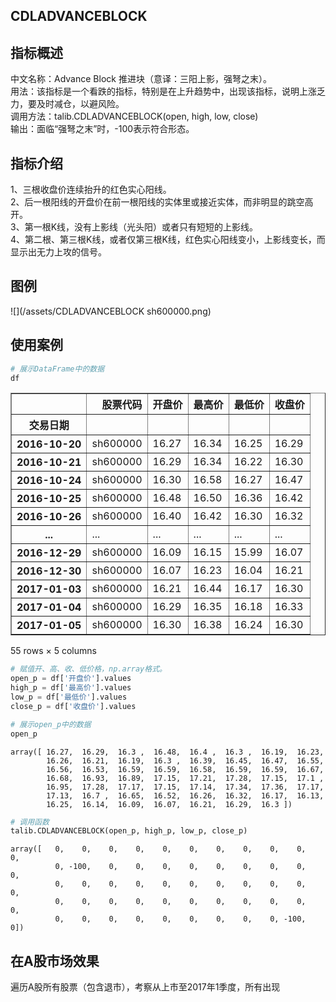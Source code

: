 ## CDLADVANCEBLOCK

## 指标概述
中文名称：Advance Block 推进块（意译：三阳上影，强弩之末）。<br>
用法：该指标是一个看跌的指标，特别是在上升趋势中，出现该指标，说明上涨乏力，要及时减仓，以避风险。<br>
调用方法：talib.CDLADVANCEBLOCK(open, high, low, close)<br>
输出：面临“强弩之末”时，-100表示符合形态。<br>

## 指标介绍
1、三根收盘价连续抬升的红色实心阳线。<br>
2、后一根阳线的开盘价在前一根阳线的实体里或接近实体，而非明显的跳空高开。<br>
3、第一根K线，没有上影线（光头阳）或者只有短短的上影线。<br>
4、第二根、第三根K线，或者仅第三根K线，红色实心阳线变小，上影线变长，而显示出无力上攻的信号。<br>

## 图例
![](/assets/CDLADVANCEBLOCK sh600000.png)

## 使用案例

```python
# 展示DataFrame中的数据
df
```
<table border="1" class="dataframe">
  <thead>
    <tr style="text-align: right;">
      <th></th>
      <th>股票代码</th>
      <th>开盘价</th>
      <th>最高价</th>
      <th>最低价</th>
      <th>收盘价</th>
    </tr>
    <tr>
      <th>交易日期</th>
      <th></th>
      <th></th>
      <th></th>
      <th></th>
      <th></th>
    </tr>
  </thead>
  <tbody>
    <tr>
      <th>2016-10-20</th>
      <td>sh600000</td>
      <td>16.27</td>
      <td>16.34</td>
      <td>16.25</td>
      <td>16.29</td>
    </tr>
    <tr>
      <th>2016-10-21</th>
      <td>sh600000</td>
      <td>16.29</td>
      <td>16.34</td>
      <td>16.22</td>
      <td>16.30</td>
    </tr>
    <tr>
      <th>2016-10-24</th>
      <td>sh600000</td>
      <td>16.30</td>
      <td>16.58</td>
      <td>16.27</td>
      <td>16.47</td>
    </tr>
    <tr>
      <th>2016-10-25</th>
      <td>sh600000</td>
      <td>16.48</td>
      <td>16.50</td>
      <td>16.36</td>
      <td>16.42</td>
    </tr>
    <tr>
      <th>2016-10-26</th>
      <td>sh600000</td>
      <td>16.40</td>
      <td>16.42</td>
      <td>16.30</td>
      <td>16.32</td>
    </tr>
    <tr>
      <th>...</th>
      <td>...</td>
      <td>...</td>
      <td>...</td>
      <td>...</td>
      <td>...</td>
    </tr>
    <tr>
      <th>2016-12-29</th>
      <td>sh600000</td>
      <td>16.09</td>
      <td>16.15</td>
      <td>15.99</td>
      <td>16.07</td>
    </tr>
    <tr>
      <th>2016-12-30</th>
      <td>sh600000</td>
      <td>16.07</td>
      <td>16.23</td>
      <td>16.04</td>
      <td>16.21</td>
    </tr>
    <tr>
      <th>2017-01-03</th>
      <td>sh600000</td>
      <td>16.21</td>
      <td>16.44</td>
      <td>16.17</td>
      <td>16.30</td>
    </tr>
    <tr>
      <th>2017-01-04</th>
      <td>sh600000</td>
      <td>16.29</td>
      <td>16.35</td>
      <td>16.18</td>
      <td>16.33</td>
    </tr>
    <tr>
      <th>2017-01-05</th>
      <td>sh600000</td>
      <td>16.30</td>
      <td>16.38</td>
      <td>16.24</td>
      <td>16.30</td>
    </tr>
  </tbody>
</table>
<p>55 rows × 5 columns</p>

```python
# 赋值开、高、收、低价格，np.array格式。
open_p = df['开盘价'].values
high_p = df['最高价'].values
low_p = df['最低价'].values
close_p = df['收盘价'].values
```

```python
# 展示open_p中的数据
open_p
```

    array([ 16.27,  16.29,  16.3 ,  16.48,  16.4 ,  16.3 ,  16.19,  16.23,
            16.26,  16.21,  16.19,  16.3 ,  16.39,  16.45,  16.47,  16.55,
            16.56,  16.53,  16.59,  16.59,  16.58,  16.59,  16.59,  16.67,
            16.68,  16.93,  16.89,  17.15,  17.21,  17.28,  17.15,  17.1 ,
            16.95,  17.28,  17.17,  17.15,  17.14,  17.34,  17.36,  17.17,
            17.13,  16.7 ,  16.65,  16.52,  16.26,  16.32,  16.17,  16.13,
            16.25,  16.14,  16.09,  16.07,  16.21,  16.29,  16.3 ])

```python
# 调用函数
talib.CDLADVANCEBLOCK(open_p, high_p, low_p, close_p)
```

    array([   0,    0,    0,    0,    0,    0,    0,    0,    0,    0,    0,
              0, -100,    0,    0,    0,    0,    0,    0,    0,    0,    0,
              0,    0,    0,    0,    0,    0,    0,    0,    0,    0,    0,
              0,    0,    0,    0,    0,    0,    0,    0,    0,    0,    0,
              0,    0,    0,    0,    0,    0,    0,    0,    0, -100,    0])

## 在A股市场效果
遍历A股所有股票（包含退市），考察从上市至2017年1季度，所有出现
